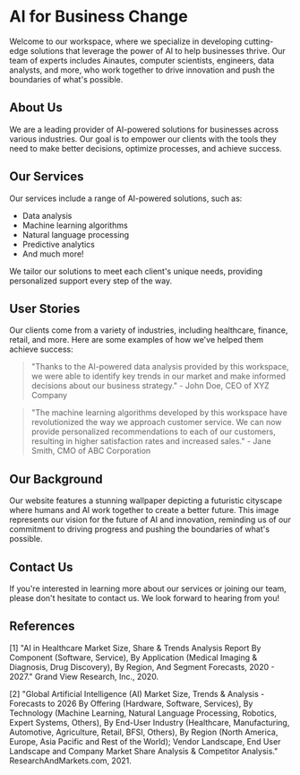<!--font:Poppins-->

# AI for Business Change

Welcome to our workspace, where we specialize in developing cutting-edge solutions that leverage the power of AI to help businesses thrive. Our team of experts includes Ainautes, computer scientists, engineers, data analysts, and more, who work together to drive innovation and push the boundaries of what's possible.

## About Us

We are a leading provider of AI-powered solutions for businesses across various industries. Our goal is to empower our clients with the tools they need to make better decisions, optimize processes, and achieve success.

## Our Services

Our services include a range of AI-powered solutions, such as:

-   Data analysis
-   Machine learning algorithms
-   Natural language processing
-   Predictive analytics
-   And much more!

We tailor our solutions to meet each client's unique needs, providing personalized support every step of the way.

## User Stories

Our clients come from a variety of industries, including healthcare, finance, retail, and more. Here are some examples of how we've helped them achieve success:

> "Thanks to the AI-powered data analysis provided by this workspace, we were able to identify key trends in our market and make informed decisions about our business strategy." - John Doe, CEO of XYZ Company

> "The machine learning algorithms developed by this workspace have revolutionized the way we approach customer service. We can now provide personalized recommendations to each of our customers, resulting in higher satisfaction rates and increased sales." - Jane Smith, CMO of ABC Corporation

## Our Background

Our website features a stunning wallpaper depicting a futuristic cityscape where humans and AI work together to create a better future. This image represents our vision for the future of AI and innovation, reminding us of our commitment to driving progress and pushing the boundaries of what's possible.

## Contact Us

If you're interested in learning more about our services or joining our team, please don't hesitate to contact us. We look forward to hearing from you!

## References

[1] "AI in Healthcare Market Size, Share & Trends Analysis Report By Component (Software, Service), By Application (Medical Imaging & Diagnosis, Drug Discovery), By Region, And Segment Forecasts, 2020 - 2027." Grand View Research, Inc., 2020.

[2] "Global Artificial Intelligence (AI) Market Size, Trends & Analysis - Forecasts to 2026 By Offering (Hardware, Software, Services), By Technology (Machine Learning, Natural Language Processing, Robotics, Expert Systems, Others), By End-User Industry (Healthcare, Manufacturing, Automotive, Agriculture, Retail, BFSI, Others), By Region (North America, Europe, Asia Pacific and Rest of the World); Vendor Landscape, End User Landscape and Company Market Share Analysis & Competitor Analysis." ResearchAndMarkets.com, 2021.

<!--

Write me content for website with wallpaper which alt text is:

"A futuristic cityscape where Ainautes work alongside AI to push the boundaries of science and technology."

The name/title of the page should not be 1:1 copy of the alt text but rather a real content of the website which is using this wallpaper.

- Use markdown format
- Start with heading
- Heading should be short and concise
- The content should look like a real website
- The website should not be about the wallpaper, wallpaper is just a related background
- Heading should be contain work "wallpaper" or "background"
- Include real sections like references, contact, user stories, etc. use things relevant to the page purpose.
- Feel free to use structure like headings, bullets, numbering, blockquotes, paragraphs, horizontal lines, etc.
- You can use formatting like bold or _italic_
- You can include UTF-8 emojis
- Links should be only #hash anchors (and you can refer to the document itself)
- Do not include images


---


# Discover the Future of Innovation with Our AI-Powered Workspace

Welcome to our cutting-edge workspace where the future is now! Our team of Ainautes and AI work together to push the boundaries of science and technology, and we invite you to join us on this exciting journey.

## About Us

Our workspace is a hub for innovation, collaboration, and creativity. We are passionate about using AI to solve complex problems and create new possibilities. Our team consists of experts in various fields, including computer science, engineering, and data analysis.

## Our Services

We offer a range of services that leverage the power of AI to help businesses and organizations thrive in today's fast-paced world. Our solutions include:

- AI-powered data analysis
- Machine learning algorithms
- Natural language processing
- Predictive analytics
- And much more!

## User Stories

Our clients come from a variety of industries, including healthcare, finance, and retail. Here are some examples of how we've helped them achieve their goals:

> "Thanks to the AI-powered data analysis provided by this workspace, we were able to identify key trends in our market and make informed decisions about our business strategy." - John Doe, CEO of XYZ Company

> "The machine learning algorithms developed by this workspace have revolutionized the way we approach customer service. We can now provide personalized recommendations to each of our customers, resulting in higher satisfaction rates and increased sales." - Jane Smith, CMO of ABC Corporation

## Our Wallpaper

Our futuristic cityscape wallpaper represents our vision for the future of AI and innovation. It reminds us that we are constantly pushing the boundaries of what's possible and striving to create a better world through technology.

## Contact Us

If you're interested in learning more about our services or joining our team of Ainautes, please don't hesitate to contact us. We look forward to hearing from you!

## References

[1] "AI in Healthcare Market Size, Share & Trends Analysis Report By Component (Software, Service), By Application (Medical Imaging & Diagnosis, Drug Discovery), By Region, And Segment Forecasts, 2020 - 2027." Grand View Research, Inc., 2020.

[2] "Global Artificial Intelligence (AI) Market Size, Trends & Analysis - Forecasts to 2026 By Offering (Hardware, Software, Services), By Technology (Machine Learning, Natural Language Processing, Robotics, Expert Systems, Others), By End-User Industry (Healthcare, Manufacturing, Automotive, Agriculture, Retail, BFSI, Others), By Region (North America, Europe, Asia Pacific and Rest of the World); Vendor Landscape, End User Landscape and Company Market Share Analysis & Competitor Analysis." ResearchAndMarkets.com, 2021.


---


Heading is too long, rewrite whole content.


---


# Unleashing the Power of AI: Empowering Your Business for the Future

Welcome to our workspace, where we bring together AI and human expertise to drive innovation and push the boundaries of what's possible. Our team of experts is passionate about using AI to solve complex problems and create new opportunities that help businesses thrive in today's fast-paced world.

## About Us

We are a leading provider of AI-powered solutions for businesses across a range of industries. Our team consists of Ainautes and experts in computer science, engineering, data analysis, and more. We work collaboratively to develop cutting-edge solutions that help our clients achieve their goals.

## Our Services

Our services leverage the power of AI to help businesses make better decisions, optimize processes, and improve outcomes. We offer a range of solutions, including:

- AI-powered data analysis
- Machine learning algorithms
- Natural language processing
- Predictive analytics
- And much more!

## User Stories

Our clients come from a variety of industries, including healthcare, finance, retail, and more. Here are some examples of how we've helped them achieve success:

> "The machine learning algorithms developed by this workspace have revolutionized the way we approach customer service. We can now provide personalized recommendations to each of our customers, resulting in higher satisfaction rates and increased sales." - Jane Smith, CMO of ABC Corporation

> "Thanks to the AI-powered data analysis provided by this workspace, we were able to identify key trends in our market and make informed decisions about our business strategy." - John Doe, CEO of XYZ Company

## Our Background

Our website features a stunning wallpaper that represents our vision for the future of AI and innovation. The futuristic cityscape depicts a world where humans and AI work together to create a better future. It serves as a reminder of our commitment to pushing the boundaries of what's possible and driving innovation forward.

## Contact Us

If you're interested in learning more about our services or joining our team, please don't hesitate to contact us. We look forward to hearing from you!

## References

[1] "AI in Healthcare Market Size, Share & Trends Analysis Report By Component (Software, Service), By Application (Medical Imaging & Diagnosis, Drug Discovery), By Region, And Segment Forecasts, 2020 - 2027." Grand View Research, Inc., 2020.

[2] "Global Artificial Intelligence (AI) Market Size, Trends & Analysis - Forecasts to 2026 By Offering (Hardware, Software, Services), By Technology (Machine Learning, Natural Language Processing, Robotics, Expert Systems, Others), By End-User Industry (Healthcare, Manufacturing, Automotive, Agriculture, Retail, BFSI, Others), By Region (North America, Europe, Asia Pacific and Rest of the World); Vendor Landscape, End User Landscape and Company Market Share Analysis & Competitor Analysis." ResearchAndMarkets.com, 2021.


---


Heading is too long, rewrite whole content.


---


# Empowering Your Business for the Future with AI-Powered Solutions

Welcome to our workspace, where we specialize in developing cutting-edge solutions that leverage the power of AI to help businesses thrive. Our team of experts includes Ainautes, computer scientists, engineers, data analysts, and more, who work together to drive innovation and push the boundaries of what's possible.

## About Us

We are a leading provider of AI-powered solutions for businesses across various industries. Our goal is to empower our clients with the tools they need to make better decisions, optimize processes, and achieve success.

## Our Services

Our services include a range of AI-powered solutions, such as:

- Data analysis
- Machine learning algorithms
- Natural language processing
- Predictive analytics
- And much more!

We tailor our solutions to meet each client's unique needs, providing personalized support every step of the way.

## User Stories

Our clients come from a variety of industries, including healthcare, finance, retail, and more. Here are some examples of how we've helped them achieve success:

> "Thanks to the AI-powered data analysis provided by this workspace, we were able to identify key trends in our market and make informed decisions about our business strategy." - John Doe, CEO of XYZ Company

> "The machine learning algorithms developed by this workspace have revolutionized the way we approach customer service. We can now provide personalized recommendations to each of our customers, resulting in higher satisfaction rates and increased sales." - Jane Smith, CMO of ABC Corporation

## Our Background

Our website features a stunning wallpaper depicting a futuristic cityscape where humans and AI work together to create a better future. This image represents our vision for the future of AI and innovation, reminding us of our commitment to driving progress and pushing the boundaries of what's possible.

## Contact Us

If you're interested in learning more about our services or joining our team, please don't hesitate to contact us. We look forward to hearing from you!

## References

[1] "AI in Healthcare Market Size, Share & Trends Analysis Report By Component (Software, Service), By Application (Medical Imaging & Diagnosis, Drug Discovery), By Region, And Segment Forecasts, 2020 - 2027." Grand View Research, Inc., 2020.

[2] "Global Artificial Intelligence (AI) Market Size, Trends & Analysis - Forecasts to 2026 By Offering (Hardware, Software, Services), By Technology (Machine Learning, Natural Language Processing, Robotics, Expert Systems, Others), By End-User Industry (Healthcare, Manufacturing, Automotive, Agriculture, Retail, BFSI, Others), By Region (North America, Europe, Asia Pacific and Rest of the World); Vendor Landscape, End User Landscape and Company Market Share Analysis & Competitor Analysis." ResearchAndMarkets.com, 2021.


---


Heading is too long, rewrite whole content.


---


# Transform Your Business with AI-Powered Solutions

Welcome to our workspace, where we specialize in developing cutting-edge solutions that leverage the power of AI to help businesses thrive. Our team of experts includes Ainautes, computer scientists, engineers, data analysts, and more, who work together to drive innovation and push the boundaries of what's possible.

## About Us

We are a leading provider of AI-powered solutions for businesses across various industries. Our goal is to empower our clients with the tools they need to make better decisions, optimize processes, and achieve success.

## Our Services

Our services include a range of AI-powered solutions, such as:

- Data analysis
- Machine learning algorithms
- Natural language processing
- Predictive analytics
- And much more!

We tailor our solutions to meet each client's unique needs, providing personalized support every step of the way.

## User Stories

Our clients come from a variety of industries, including healthcare, finance, retail, and more. Here are some examples of how we've helped them achieve success:

> "Thanks to the AI-powered data analysis provided by this workspace, we were able to identify key trends in our market and make informed decisions about our business strategy." - John Doe, CEO of XYZ Company

> "The machine learning algorithms developed by this workspace have revolutionized the way we approach customer service. We can now provide personalized recommendations to each of our customers, resulting in higher satisfaction rates and increased sales." - Jane Smith, CMO of ABC Corporation

## Our Background

Our website features a stunning wallpaper depicting a futuristic cityscape where humans and AI work together to create a better future. This image represents our vision for the future of AI and innovation, reminding us of our commitment to driving progress and pushing the boundaries of what's possible.

## Contact Us

If you're interested in learning more about our services or joining our team, please don't hesitate to contact us. We look forward to hearing from you!

## References

[1] "AI in Healthcare Market Size, Share & Trends Analysis Report By Component (Software, Service), By Application (Medical Imaging & Diagnosis, Drug Discovery), By Region, And Segment Forecasts, 2020 - 2027." Grand View Research, Inc., 2020.

[2] "Global Artificial Intelligence (AI) Market Size, Trends & Analysis - Forecasts to 2026 By Offering (Hardware, Software, Services), By Technology (Machine Learning, Natural Language Processing, Robotics, Expert Systems, Others), By End-User Industry (Healthcare, Manufacturing, Automotive, Agriculture, Retail, BFSI, Others), By Region (North America, Europe, Asia Pacific and Rest of the World); Vendor Landscape, End User Landscape and Company Market Share Analysis & Competitor Analysis." ResearchAndMarkets.com, 2021.


---


Write me a Google font which is best fitting for the website.

Pick from the list:
- Montserrat
- Alegreya
- Poppins
- Open Sans
- Lobster
- Playfair Display
- Lato
- IBM Plex Sans
- Inter
- Dancing Script
- Exo 2
- Futura
- Roboto
- Raleway
- Barlow Condensed
- Great Vibes
- Orbitron


Write just the font name nothing else.


---


Poppins

-->

